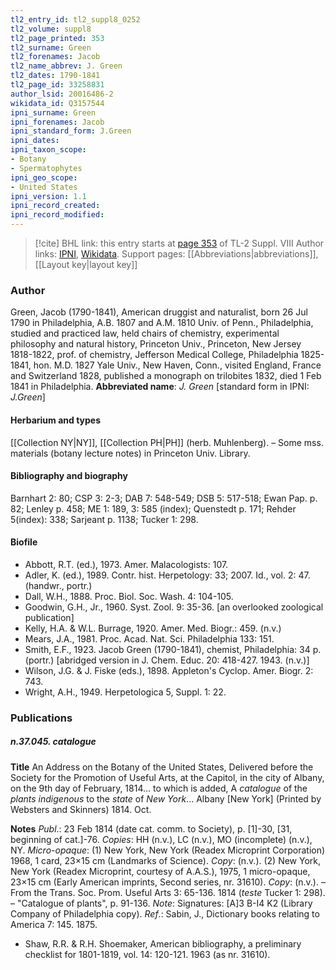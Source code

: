 ```yaml
---
tl2_entry_id: tl2_suppl8_0252
tl2_volume: suppl8
tl2_page_printed: 353
tl2_surname: Green
tl2_forenames: Jacob
tl2_name_abbrev: J. Green
tl2_dates: 1790-1841
tl2_page_id: 33258831
author_lsid: 20016486-2
wikidata_id: Q3157544
ipni_surname: Green
ipni_forenames: Jacob
ipni_standard_form: J.Green
ipni_dates: 
ipni_taxon_scope: 
- Botany
- Spermatophytes
ipni_geo_scope: 
- United States
ipni_version: 1.1
ipni_record_created: 
ipni_record_modified:
---
```


> [!cite] BHL link: this entry starts at [page 353](https://www.biodiversitylibrary.org/page/33258831) of TL-2 Suppl. VIII
> Author links: [IPNI](https://www.ipni.org/a/20016486-2), [Wikidata](https://www.wikidata.org/wiki/Q3157544). Support pages: [[Abbreviations|abbreviations]], [[Layout key|layout key]]

### Author

Green, Jacob (1790-1841), American druggist and naturalist, born 26 Jul 1790 in Philadelphia, A.B. 1807 and A.M. 1810 Univ. of Penn., Philadelphia, studied and practiced law, held chairs of chemistry, experimental philosophy and natural history, Princeton Univ., Princeton, New Jersey 1818-1822, prof. of chemistry, Jefferson Medical College, Philadelphia 1825-1841, hon. M.D. 1827 Yale Univ., New Haven, Conn., visited England, France and Switzerland 1828, published a monograph on trilobites 1832, died 1 Feb 1841 in Philadelphia. 
**Abbreviated name**: *J. Green* \[standard form in IPNI: *J.Green*\]

#### Herbarium and types

[[Collection NY|NY]], [[Collection PH|PH]] (herb. Muhlenberg). – Some mss. materials (botany lecture notes) in Princeton Univ. Library.

#### Bibliography and biography

Barnhart 2: 80; CSP 3: 2-3; DAB 7: 548-549; DSB 5: 517-518; Ewan Pap. p. 82; Lenley p. 458; ME 1: 189, 3: 585 (index); Quenstedt p. 171; Rehder 5(index): 338; Sarjeant p. 1138; Tucker 1: 298.

#### Biofile

- Abbott, R.T. (ed.), 1973. Amer. Malacologists: 107.
- Adler, K. (ed.), 1989. Contr. hist. Herpetology: 33; 2007. Id., vol. 2: 47. (handwr., portr.)
- Dall, W.H., 1888. Proc. Biol. Soc. Wash. 4: 104-105.
- Goodwin, G.H., Jr., 1960. Syst. Zool. 9: 35-36. \[an overlooked zoological publication\]
- Kelly, H.A. & W.L. Burrage, 1920. Amer. Med. Biogr.: 459. (n.v.)
- Mears, J.A., 1981. Proc. Acad. Nat. Sci. Philadelphia 133: 151.
- Smith, E.F., 1923. Jacob Green (1790-1841), chemist, Philadelphia: 34 p. (portr.) \[abridged version in J. Chem. Educ. 20: 418-427. 1943. (n.v.)\]
- Wilson, J.G. & J. Fiske (eds.), 1898. Appleton's Cyclop. Amer. Biogr. 2: 743.
- Wright, A.H., 1949. Herpetologica 5, Suppl. 1: 22.

### Publications

##### n.37.045. catalogue

**Title**
An Address on the Botany of the United States, Delivered before the Society for the Promotion of Useful Arts, at the Capitol, in the city of Albany, on the 9th day of February, 1814... to which is added, A *catalogue* of the *plants indigenous* to the *state* of *New York*... Albany \[New York\] (Printed by Websters and Skinners) 1814. Oct.

**Notes**
*Publ*.: 23 Feb 1814 (date cat. comm. to Society), p. \[1\]-30, \[31, beginning of cat.\]-76.
*Copies*: HH (n.v.), LC (n.v.), MO (incomplete) (n.v.), NY. *Micro-opaque*: (1) New York, New York (Readex Microprint Corporation) 1968, 1 card, 23×15 cm (Landmarks of Science). *Copy*: (n.v.). (2) New York, New York (Readex Microprint, courtesy of A.A.S.), 1975, 1 micro-opaque, 23×15 cm (Early American imprints, Second series, nr. 31610).
*Copy*: (n.v.). – From the Trans. Soc. Prom. Useful Arts 3: 65-136. 1814 (*teste* Tucker 1: 298). – "Catalogue of plants", p. 91-136.
*Note*: Signatures: \[A\]3 B-I4 K2 (Library Company of Philadelphia copy).
*Ref*.: Sabin, J., Dictionary books relating to America 7: 145. 1875.
- Shaw, R.R. & R.H. Shoemaker, American bibliography, a preliminary checklist for 1801-1819, vol. 14: 120-121. 1963 (as nr. 31610).

